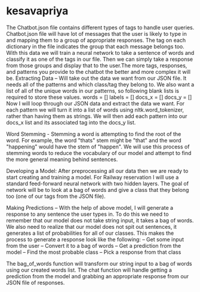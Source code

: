 # kesavapriya
The Chatbot.json file contains different types of tags to handle user queries. Chatbot.json file will have lot of messages that the user is likely to type in and mapping them to a group of appropriate responses. The tag on each dictionary in the file indicates the group that each message belongs too. With this data we will train a neural network to take a sentence of words and classify it as one of the tags in our file. Then we can simply take a response from those groups and display that to the user.The more tags, responses, and patterns you provide to the chatbot the better and more complex it will be.
 Extracting Data – Will take out the data we want from our JSON file. It needs all of the patterns and which class/tag they belong to. We also want a list of all of the unique words in our patterns, so following blank lists is required to store these values.
words = []
labels = []
docs_x = []
docs_y = []
Now I will loop through our JSON data and extract the data we want. For each pattern we will turn it into a list of words using nltk.word_tokenizer, rather than having them as strings. We will then add each pattern into our docs_x list and its associated tag into the docs_y list.

 Word Stemming - Stemming a word is attempting to find the root of the word. For example, the word "thats" stem might be "that" and the word "happening" would have the stem of "happen". We will use this process of stemming words to reduce the vocabulary of our model and attempt to find the more general meaning behind sentences.
 
 Developing a Model: After preprocessing all our data then we are ready to start creating and training a model. For Railway reservation I will use a standard feed-forward neural network with two hidden layers. The goal of network will be to look at a bag of words and give a class that they belong too (one of our tags from the JSON file).
 
 Making Predictions – With the help of above model, I will generate a response to any sentence the user types in. To do this we need to remember that our model does not take string input, it takes a bag of words. We also need to realize that our model does not spit out sentences, it generates a list of probabilities for all of our classes. This makes the process to generate a response look like the following:
– Get some input from the user
– Convert it to a bag of words
– Get a prediction from the model
– Find the most probable class
– Pick a response from that class

The bag_of_words function will transform our string input to a bag of words using our created words list. The chat function will handle getting a prediction from the model and grabbing an appropriate response from our JSON file of responses.


